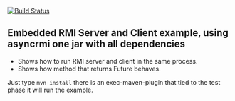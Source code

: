 [![Build Status](https://travis-ci.org/barakb/asyncrmi-dep-example.svg?branch=master)](https://travis-ci.org/barakb/asyncrmi-dep-example)

Embedded RMI Server and Client example, using asyncrmi one jar with all dependencies 
-------------------------------------------------------------------------------------
* Shows how to run RMI server and client in the same process.
* Shows how method that returns Future behaves.

Just type `mvn install` there is an exec-maven-plugin that tied to the test phase it will run the example.
